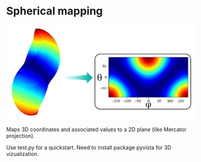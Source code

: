 # Spherical mapping

<img title="" src=".\res\illu_main.png" alt="" data-align="center">

Maps 3D coordinates and associated values to a 2D plane (like Mercator projection).



Use test.py for a quickstart. Need to install package pyvista for 3D vizualization.


